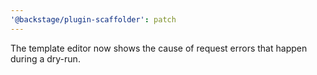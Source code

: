 ```yaml
---
'@backstage/plugin-scaffolder': patch
---
```


The template editor now shows the cause of request errors that happen during a dry-run.
